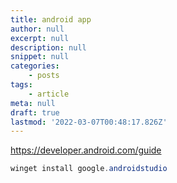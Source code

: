 ```yaml
---
title: android app
author: null
excerpt: null
description: null
snippet: null
categories:
    - posts
tags:
    - article
meta: null
draft: true
lastmod: '2022-03-07T00:48:17.826Z'
---
```


https://developer.android.com/guide

```powershell
winget install google.androidstudio
```
